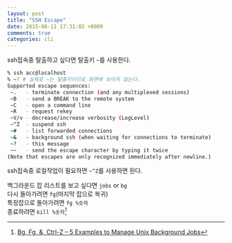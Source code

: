 ```yaml
---
layout: post
title: "SSH Escape"
date: 2015-06-11 17:31:02 +0900
comments: true
categories: cli
---
```

ssh접속중 탈출하고 싶다면 탈출키 `~`를 사용한다.

<!-- more -->

``` bash
% ssh acc@localhost
% ~? # 실제로 ~는 탈출키이므로 화면에 보이지 않는다.
Supported escape sequences:
 ~.   - terminate connection (and any multiplexed sessions)
 ~B   - send a BREAK to the remote system
 ~C   - open a command line
 ~R   - request rekey
 ~V/v - decrease/increase verbosity (LogLevel)
 ~^Z  - suspend ssh
 ~#   - list forwarded connections
 ~&   - background ssh (when waiting for connections to terminate)
 ~?   - this message
 ~~   - send the escape character by typing it twice
(Note that escapes are only recognized immediately after newline.)
```

ssh접속중 로컬작업이 필요하면 `~^Z`를 사용하면 된다.

백그라운드 잡 리스트를 보고 싶다면 `jobs` or `bg`  
다시 돌아가려면 `fg`(마지막 잡으로 복귀)  
특정잡으로 돌아가려면 `fg %숫자`  
종료하려면 `kill %숫자`[^ref]  




[^ref]: [Bg, Fg, &, Ctrl-Z – 5 Examples to Manage Unix Background Jobs](http://www.thegeekstuff.com/2010/05/unix-background-job/)

